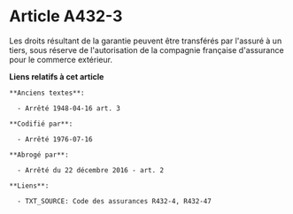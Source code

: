 # Article A432-3

Les droits résultant de la garantie peuvent être transférés par l'assuré à un tiers, sous réserve de l'autorisation de la
compagnie française d'assurance pour le commerce extérieur.

**Liens relatifs à cet article**

	**Anciens textes**:

	  - Arrêté 1948-04-16 art. 3

	**Codifié par**:

	  - Arrêté 1976-07-16

	**Abrogé par**:

	  - Arrêté du 22 décembre 2016 - art. 2

	**Liens**:

	  - TXT_SOURCE: Code des assurances R432-4, R432-47
